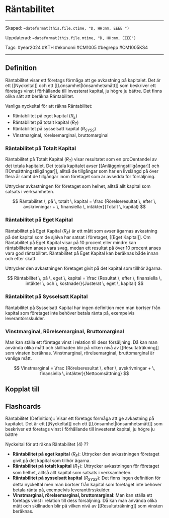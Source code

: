 # Räntabilitet

---

Skapad: `=dateformat(this.file.ctime, "D, HH:mm, EEEE ")`

Uppdaterad: `=dateformat(this.file.mtime, "D, HH:mm, EEEE")`

Tags: #year2024 #KTH #ekonomi #CM1005 #begrepp #CM1005KS4

---

## Definition

Räntabilitet visar ett företags förmåga att ge avkastning på kapitalet. Det är ett [[Nyckeltal]] och ett [[Lönsamhet|lönsamhetsmått]] som beskriver ett företags vinst i förhållande till investerat kapital, ju högre ju bättre. Det finns olika sätt att beräkna Räntabilitet.

Vanliga nyckeltal för att räkna Räntabilitet:

- Räntabilitet på eget kapital ($R_{E}$)
- Räntabilitet på totalt kapital ($R_{T}$)
- Räntabilitet på sysselsatt kapital ($R_{SYSS}$)
- Vinstmarginal, rörelsemarginal, bruttomarginal

### Räntabilitet på Totalt Kapital

Räntabilitet på Totalt Kapital ($R_{T}$) visar resultatet som en proOentandel av det totala kapitalet. Det totala kapitalet avser [[Anläggningstillgångar]] och [[Omsättningstillgångar]], alltså de tillgångar som har en livslängd på över flera år samt de tillgångar inom företaget som är avsedda för försäljning.

Uttrycker avkastningen för företaget som helhet, alltså allt kapital som satsats i verksamheten.

$$
Räntabilitet \, på \, totalt \, kapital = \frac {Rörelseresultat \, efter \, avskrivningar + \, finansiella \, intäkter}{Totalt \, kapital}
$$

### Räntabilitet på Eget Kapital

Räntabilitet på Eget Kapital ($R_{E}$) är ett mått som avser ägarnas avkastning på det kapital som de själva har satsat i företaget, [[Eget Kapital]]. Om Räntabilitet på Eget Kapital visar på 10 procent eller mindre kan räntabiliteten anses vara svag, medan ett resultat på över 10 procent anses vara god räntabilitet. Räntabilitet på Eget Kapital kan beräknas både innan och efter skatt.

Uttrycker den avkastningen företaget givit på det kapital som tillhör ägarna.

$$
Räntabilitet \, på \, eget \, kapital = \frac {Resultat \, efter \, finansiella \, intäkter \, och \, kostnader}{Justerat \, eget \, kapital}
$$

### Räntabilitet på Sysselsatt Kapital

Räntabilitet på Sysselsatt Kapital har ingen definition men man bortser från kapital som företaget inte behöver betala ränta på, exempelvis leverantörsskulder.

### Vinstmarginal, Rörelsemarginal, Bruttomarginal

Man kan ställa ett företags vinst i relation till dess försäljning. Då kan man använda olika mått och skillnaden blir på vilken nivå av [[Resultaträkning]] som vinsten beräknas. Vinstmarginal, rörelsemarginal, bruttomarginal är vanliga mått.

$$
Vinstmarginal = \frac {Rörelseresultat \, efter \, avskrivningar + \, finansiella \, intäkter}{Nettoomsättning}
$$

## Kopplat till

## Flashcards

Räntabilitet (Definition):: Visar ett företags förmåga att ge avkastning på kapitalet. Det är ett [[Nyckeltal]] och ett [[Lönsamhet|lönsamhetsmått]] som beskriver ett företags vinst i förhållande till investerat kapital, ju högre ju bättre
<!--SR:!2024-03-08,4,210!2024-03-11,7,250-->

Nyckeltal för att räkna Räntabilitet (4)
??
- **Räntabilitet på eget kapital** ($R_{E}$): Uttrycker den avkastningen företaget givit på det kapital som tillhör ägarna.
- **Räntabilitet på totalt kapital** ($R_{T}$): Uttrycker avkastningen för företaget som helhet, alltså allt kapital som satsats i verksamheten.
- **Räntabilitet på sysselsatt kapital** ($R_{SYSS}$): Det finns ingen definition för detta nyckeltal men man bortser från kapital som företaget inte behöver betala ränta på, exempelvis leverantörsskulder.
- **Vinstmarginal, rörelsemarginal, bruttomarginal**: Man kan ställa ett företags vinst i relation till dess försäljning. Då kan man använda olika mått och skillnaden blir på vilken nivå av [[Resultaträkning]] som vinsten beräknas.
<!--SR:!2024-03-06,2,204!2024-03-06,2,206-->
